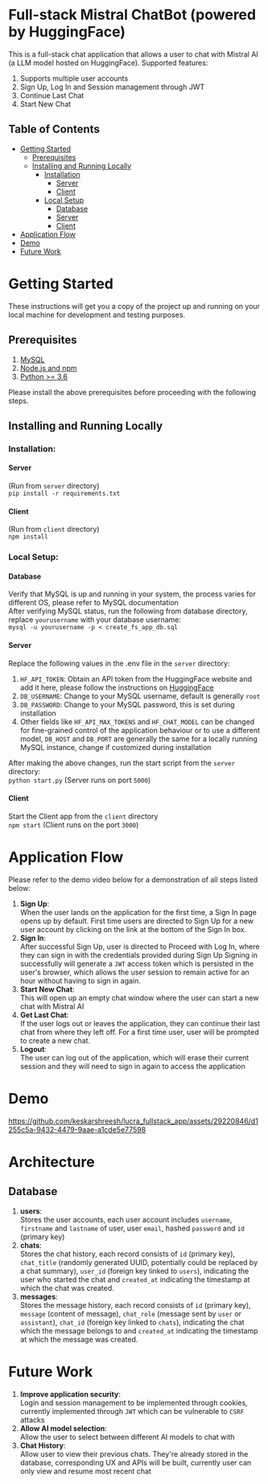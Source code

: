 # Full-stack Mistral ChatBot (powered by HuggingFace)

This is a full-stack chat application that allows a user to chat with Mistral AI (a LLM model hosted on HuggingFace).
Supported features:
1. Supports multiple user accounts
2. Sign Up, Log In and Session management through JWT
3. Continue Last Chat
4. Start New Chat

## Table of Contents

- [Getting Started](#getting-started)
  - [Prerequisites](#prerequisites)
  - [Installing and Running Locally](#install-and-run)
    - [Installation](#installation)
      - [Server](#server)
      - [Client](#client)
    - [Local Setup](#local-setup)
      - [Database](#database)
      - [Server](#server)
      - [Client](#client)
- [Application Flow](#application-flow)
- [Demo](#demo-video)
- [Future Work](#future-work)


# Getting Started

These instructions will get you a copy of the project up and running on your local machine for development and testing purposes.

## Prerequisites

1. [MySQL](https://dev.mysql.com/doc/mysql-installation-excerpt/5.7/en/)
2. [Node.js and npm](https://nodejs.org/en/learn/getting-started/how-to-install-nodejs)
3. [Python >= 3.6](https://www.python.org/downloads/)

Please install the above prerequisites before proceeding with the following steps.

## Installing and Running Locally
### Installation:
#### Server
(Run from `server` directory)<br>
`pip install -r requirements.txt`
#### Client
(Run from `client` directory)<br>
`npm install`

### Local Setup:
#### Database
Verify that MySQL is up and running in your system, the process varies for different OS, please refer to MySQL documentation <br>
After verifying MySQL status, run the following from database directory, replace `yourusername` with your database username:<br>
`mysql -u yourusername -p < create_fs_app_db.sql`
#### Server
Replace the following values in the .env file in the `server` directory:
1. `HF_API_TOKEN`:
  Obtain an API token from the HuggingFace website and add it here, please follow the instructions on [HuggingFace](https://huggingface.co/docs/hub/en/security-tokens)
2. `DB_USERNAME`:
  Change to your MySQL username, default is generally `root`
3. `DB_PASSWORD`:
  Change to your MySQL password, this is set during installation<br>
4. Other fields like `HF_API_MAX_TOKENS` and `HF_CHAT_MODEL` can be changed for fine-grained control of the application behaviour or to use a different model, `DB_HOST` and `DB_PORT` are generally the same for a locally running MySQL instance, change if customized during installation<br>

After making the above changes, run the start script from the `server` directory:<br>
`python start.py` (Server runs on port `5000`) <br>
#### Client
Start the Client app from the `client` directory<br>
`npm start` (Client runs on the port `3000`)<br>

# Application Flow
Please refer to the demo video below for a demonstration of all steps listed below:
1. **Sign Up**:<br>
  When the user lands on the application for the first time, a Sign In page opens up by default. First time users are directed to Sign Up for a new user account by clicking on the link at the bottom of the Sign In box.
2. **Sign In**:<br>
  After successful Sign Up, user is directed to Proceed with Log In, where they can sign in with the credentials provided during Sign Up
  Signing in successfully will generate a `JWT` access token which is persisted in the user's browser, which allows the user session to remain active for an hour without having to sign in again. 
3. **Start New Chat**:<br>
  This will open up an empty chat window where the user can start a new chat with Mistral AI
4. **Get Last Chat**:<br>
  If the user logs out or leaves the application, they can continue their last chat from where they left off. For a first time user, user will be prompted to create a new chat.
5. **Logout**: <br>
  The user can log out of the application, which will erase their current session and they will need to sign in again to access the application

# Demo
https://github.com/keskarshreesh/lucra_fullstack_app/assets/29220846/d1255c5a-9432-4479-9aae-a1cde5e77598

# Architecture
## Database
1. **users**:<br>
  Stores the user accounts, each user account includes `username`, `firstname` and `lastname` of user, user `email`, hashed `password` and `id` (primary key)
2. **chats**:<br>
  Stores the chat history, each record consists of `id` (primary key), `chat_title` (randomly generated UUID, potentially could be replaced by a chat summary), `user_id` (foreign key linked to `users`), indicating the user who started the chat and `created_at` indicating the timestamp at which the chat was created.
3. **messages**:<br>
  Stores the message history, each record consists of `id` (primary key), `message` (content of message), `chat_role` (message sent by `user` or `assistant`), `chat_id` (foreign key linked to `chats`), indicating the chat which the message belongs to and `created_at` indicating the timestamp at which the message was created.

# Future Work
1. **Improve application security**: <br>
  Login and session management to be implemented through cookies, currently implemented through `JWT` which can be vulnerable to `CSRF` attacks
2. **Allow AI model selection**: <br>
  Allow the user to select between different AI models to chat with
3. **Chat History**: <br>
  Allow user to view their previous chats. They're already stored in the database, corresponding UX and APIs will be built, currently user can only view and resume most recent chat




